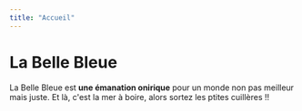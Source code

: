 ```yaml
---
title: "Accueil"
---
```

# La Belle Bleue

La Belle Bleue est **une émanation onirique** pour un monde non pas meilleur mais juste. Et là, c'est la mer à boire, alors sortez les ptites cuillères !! 